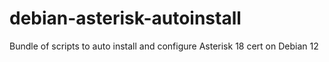 # debian-asterisk-autoinstall
Bundle of scripts to auto install and configure Asterisk 18 cert on Debian 12
